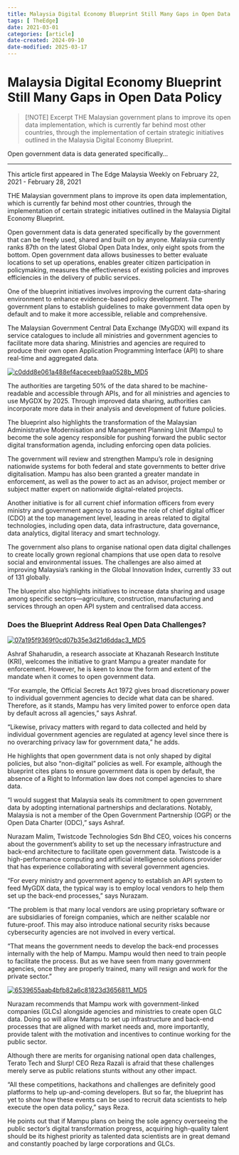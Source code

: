 ```yaml
---
title: Malaysia Digital Economy Blueprint Still Many Gaps in Open Data Policy
tags: [ TheEdge]
date: 2021-03-01
categories: [article]
date-created: 2024-09-10
date-modified: 2025-03-17
---
```


# Malaysia Digital Economy Blueprint Still Many Gaps in Open Data Policy

> [!NOTE] Excerpt
> THE Malaysian government plans to improve its open data implementation, which is currently far behind most other countries, through the implementation of certain strategic initiatives outlined in the Malaysia Digital Economy Blueprint.

Open government data is data generated specifically…

---

This article first appeared in The Edge Malaysia Weekly on February 22, 2021 - February 28, 2021

THE Malaysian government plans to improve its open data implementation, which is currently far behind most other countries, through the implementation of certain strategic initiatives outlined in the Malaysia Digital Economy Blueprint.

Open government data is data generated specifically by the government that can be freely used, shared and built on by anyone. Malaysia currently ranks 87th on the latest Global Open Data Index, only eight spots from the bottom. Open government data allows businesses to better evaluate locations to set up operations, enables greater citizen participation in policymaking, measures the effectiveness of existing policies and improves efficiencies in the delivery of public services.

One of the blueprint initiatives involves improving the current data-sharing environment to enhance evidence-based policy development. The government plans to establish guidelines to make government data open by default and to make it more accessible, reliable and comprehensive.

The Malaysian Government Central Data Exchange (MyGDX) will expand its service catalogues to include all ministries and government agencies to facilitate more data sharing. Ministries and agencies are required to produce their own open Application Programming Interface (API) to share real-time and aggregated data.

[![c0ddd8e061a488ef4aceceeb9aa0528b_MD5](/media/c0ddd8e061a488ef4aceceeb9aa0528b_MD5.jpg)](https://assets.theedgemarkets.com/pictures/MYDigital_Ashraf_TEM1358_theedgemarkets.jpg)

The authorities are targeting 50% of the data shared to be machine-readable and accessible through APIs, and for all ministries and agencies to use MyGDX by 2025. Through improved data sharing, authorities can incorporate more data in their analysis and development of future policies.

The blueprint also highlights the transformation of the Malaysian Administrative Modernisation and Management Planning Unit (Mampu) to become the sole agency responsible for pushing forward the public sector digital transformation agenda, including enforcing open data policies.

The government will review and strengthen Mampu’s role in designing nationwide systems for both federal and state governments to better drive digitalisation. Mampu has also been granted a greater mandate in enforcement, as well as the power to act as an advisor, project member or subject matter expert on nationwide digital-related projects.

Another initiative is for all current chief information officers from every ministry and government agency to assume the role of chief digital officer (CDO) at the top management level, leading in areas related to digital technologies, including open data, data infrastructure, data governance, data analytics, digital literacy and smart technology.

The government also plans to organise national open data digital challenges to create locally grown regional champions that use open data to resolve social and environmental issues. The challenges are also aimed at improving Malaysia’s ranking in the Global Innovation Index, currently 33 out of 131 globally.

The blueprint also highlights initiatives to increase data sharing and usage among specific sectors—agriculture, construction, manufacturing and services through an open API system and centralised data access.

### Does the Blueprint Address Real Open Data Challenges?

[![07a195f9369f0cd07b35e3d21d6ddac3_MD5](/media/07a195f9369f0cd07b35e3d21d6ddac3_MD5.jpg)](https://assets.theedgemarkets.com/pictures/MYDigital_Nurazam_TEM1358_theedgemarkets.jpg)

Ashraf Shaharudin, a research associate at Khazanah Research Institute (KRI), welcomes the initiative to grant Mampu a greater mandate for enforcement. However, he is keen to know the form and extent of the mandate when it comes to open government data.

“For example, the Official Secrets Act 1972 gives broad discretionary power to individual government agencies to decide what data can be shared. Therefore, as it stands, Mampu has very limited power to enforce open data by default across all agencies,” says Ashraf.

“Likewise, privacy matters with regard to data collected and held by individual government agencies are regulated at agency level since there is no overarching privacy law for government data,” he adds.

He highlights that open government data is not only shaped by digital policies, but also “non-digital” policies as well. For example, although the blueprint cites plans to ensure government data is open by default, the absence of a Right to Information law does not compel agencies to share data.

“I would suggest that Malaysia seals its commitment to open government data by adopting international partnerships and declarations. Notably, Malaysia is not a member of the Open Government Partnership (OGP) or the Open Data Charter (ODC),” says Ashraf.

Nurazam Malim, Twistcode Technologies Sdn Bhd CEO, voices his concerns about the government’s ability to set up the necessary infrastructure and back-end architecture to facilitate open government data. Twistcode is a high-performance computing and artificial intelligence solutions provider that has experience collaborating with several government agencies.

“For every ministry and government agency to establish an API system to feed MyGDX data, the typical way is to employ local vendors to help them set up the back-end processes,” says Nurazam.

“The problem is that many local vendors are using proprietary software or are subsidiaries of foreign companies, which are neither scalable nor future-proof. This may also introduce national security risks because cybersecurity agencies are not involved in every vertical.

“That means the government needs to develop the back-end processes internally with the help of Mampu. Mampu would then need to train people to facilitate the process. But as we have seen from many government agencies, once they are properly trained, many will resign and work for the private sector.”

[![6539655aab4bfb82a6c81823d3656811_MD5](/media/6539655aab4bfb82a6c81823d3656811_MD5.jpg)](https://assets.theedgemarkets.com/pictures/MYDigital_Reza_TEM1358_theedgemarkets.jpg)

Nurazam recommends that Mampu work with government-linked companies (GLCs) alongside agencies and ministries to create open GLC data. Doing so will allow Mampu to set up infrastructure and back-end processes that are aligned with market needs and, more importantly, provide talent with the motivation and incentives to continue working for the public sector.

Although there are merits for organising national open data challenges, Terato Tech and Slurp! CEO Reza Razali is afraid that these challenges merely serve as public relations stunts without any other impact.

“All these competitions, hackathons and challenges are definitely good platforms to help up-and-coming developers. But so far, the blueprint has yet to show how these events can be used to recruit data scientists to help execute the open data policy,” says Reza.

He points out that if Mampu plans on being the sole agency overseeing the public sector’s digital transformation progress, acquiring high-quality talent should be its highest priority as talented data scientists are in great demand and constantly poached by large corporations and GLCs.
